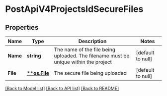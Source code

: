 # PostApiV4ProjectsIdSecureFiles

## Properties
Name | Type | Description | Notes
------------ | ------------- | ------------- | -------------
**Name** | **string** | The name of the file being uploaded. The filename must be unique within             the project | [default to null]
**File** | [****os.File**](*os.File.md) | The secure file being uploaded | [default to null]

[[Back to Model list]](../README.md#documentation-for-models) [[Back to API list]](../README.md#documentation-for-api-endpoints) [[Back to README]](../README.md)


